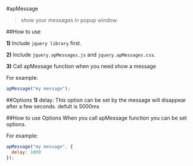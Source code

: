 #apMessage

> show your messages in popup window.

##How to use

**1)** Include `jquery library` first.

**2)** Include `jquery.apMessages.js` and `jquery.apMessages.css`.

**3)** Call apMessage function when you need show a message

For example:

```javascript
apMessage("my message");
```

##Options
**1)** delay: This option can be set by the message will disappear after a few seconds. defult is 5000ms

##How to use Options
When you call apMessage function you can be set options.

For example:
```javascript
apMessage("my message", {
  delay: 1000
});
```

